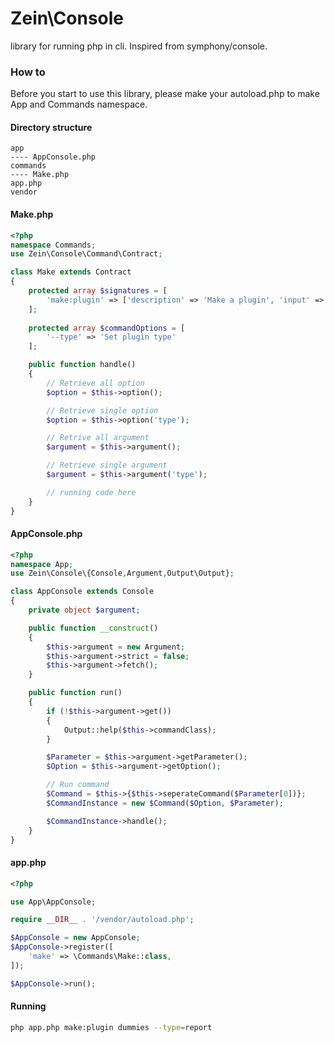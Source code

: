 # Zein\Console

library for running php in cli. Inspired from symphony/console.

### How to
Before you start to use this library, please make your autoload.php
to make App and Commands namespace.

#### Directory structure
```
app
---- AppConsole.php
commands
---- Make.php
app.php
vendor
```
#### Make.php
```PHP
<?php
namespace Commands;
use Zein\Console\Command\Contract;

class Make extends Contract
{
    protected array $signatures = [
        'make:plugin' => ['description' => 'Make a plugin', 'input' => '{pluginname}']
    ];
    
    protected array $commandOptions = [
        '--type' => 'Set plugin type'
    ];

    public function handle()
    {
        // Retrieve all option
        $option = $this->option();

        // Retrieve single option
        $option = $this->option('type');

        // Retrive all argument
        $argument = $this->argument();

        // Retrieve single argument
        $argument = $this->argument('type');

        // running code here
    }
}
```

#### AppConsole.php
```PHP
<?php
namespace App;
use Zein\Console\{Console,Argument,Output\Output};

class AppConsole extends Console
{
    private object $argument;

    public function __construct()
    {
        $this->argument = new Argument;
        $this->argument->strict = false;
        $this->argument->fetch();    
    }

    public function run()
    {
        if (!$this->argument->get())
        {
            Output::help($this->commandClass);
        }

        $Parameter = $this->argument->getParameter();
        $Option = $this->argument->getOption();

        // Run command
        $Command = $this->{$this->seperateCommand($Parameter[0])};
        $CommandInstance = new $Command($Option, $Parameter);

        $CommandInstance->handle();
    }
}
```

#### app.php
```PHP
<?php

use App\AppConsole;

require __DIR__ . '/vendor/autoload.php';

$AppConsole = new AppConsole;
$AppConsole->register([
    'make' => \Commands\Make::class,
]);

$AppConsole->run();

```

#### Running 
```BASH
php app.php make:plugin dummies --type=report
```
